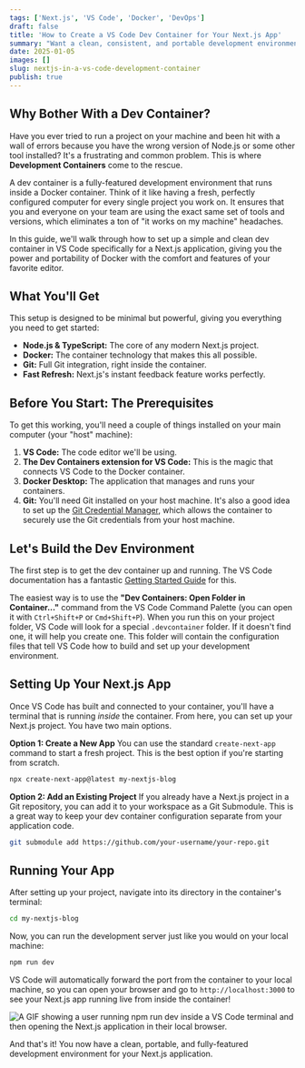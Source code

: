 ```yaml
---
tags: ['Next.js', 'VS Code', 'Docker', 'DevOps']
draft: false
title: 'How to Create a VS Code Dev Container for Your Next.js App'
summary: "Want a clean, consistent, and portable development environment for your Next.js projects? Let's walk through how to set up a VS Code Development Container step-by-step."
date: 2025-01-05
images: []
slug: nextjs-in-a-vs-code-development-container
publish: true
---
```


## Why Bother With a Dev Container?

Have you ever tried to run a project on your machine and been hit with a wall of errors because you have the wrong version of Node.js or some other tool installed? It's a frustrating and common problem. This is where **Development Containers** come to the rescue.

A dev container is a fully-featured development environment that runs inside a Docker container. Think of it like having a fresh, perfectly configured computer for every single project you work on. It ensures that you and everyone on your team are using the exact same set of tools and versions, which eliminates a ton of "it works on my machine" headaches.

In this guide, we'll walk through how to set up a simple and clean dev container in VS Code specifically for a Next.js application, giving you the power and portability of Docker with the comfort and features of your favorite editor.

## What You'll Get

This setup is designed to be minimal but powerful, giving you everything you need to get started:

- **Node.js & TypeScript:** The core of any modern Next.js project.
- **Docker:** The container technology that makes this all possible.
- **Git:** Full Git integration, right inside the container.
- **Fast Refresh:** Next.js's instant feedback feature works perfectly.

## Before You Start: The Prerequisites

To get this working, you'll need a couple of things installed on your main computer (your "host" machine):

1.  **VS Code:** The code editor we'll be using.
2.  **The Dev Containers extension for VS Code:** This is the magic that connects VS Code to the Docker container.
3.  **Docker Desktop:** The application that manages and runs your containers.
4.  **Git:** You'll need Git installed on your host machine. It's also a good idea to set up the [Git Credential Manager](https://github.com/git-ecosystem/git-credential-manager), which allows the container to securely use the Git credentials from your host machine.

## Let's Build the Dev Environment

The first step is to get the dev container up and running. The VS Code documentation has a fantastic [Getting Started Guide](https://code.visualstudio.com/docs/remote/containers#_getting-started) for this.

The easiest way is to use the **"Dev Containers: Open Folder in Container..."** command from the VS Code Command Palette (you can open it with `Ctrl+Shift+P` or `Cmd+Shift+P`). When you run this on your project folder, VS Code will look for a special `.devcontainer` folder. If it doesn't find one, it will help you create one. This folder will contain the configuration files that tell VS Code how to build and set up your development environment.

## Setting Up Your Next.js App

Once VS Code has built and connected to your container, you'll have a terminal that is running _inside_ the container. From here, you can set up your Next.js project. You have two main options.

**Option 1: Create a New App**
You can use the standard `create-next-app` command to start a fresh project. This is the best option if you're starting from scratch.

```bash
npx create-next-app@latest my-nextjs-blog
```

**Option 2: Add an Existing Project**
If you already have a Next.js project in a Git repository, you can add it to your workspace as a Git Submodule. This is a great way to keep your dev container configuration separate from your application code.

```bash
git submodule add https://github.com/your-username/your-repo.git
```

## Running Your App

After setting up your project, navigate into its directory in the container's terminal:

```bash
cd my-nextjs-blog
```

Now, you can run the development server just like you would on your local machine:

```bash
npm run dev
```

VS Code will automatically forward the port from the container to your local machine, so you can open your browser and go to `http://localhost:3000` to see your Next.js app running live from inside the container!

![A GIF showing a user running npm run dev inside a VS Code terminal and then opening the Next.js application in their local browser.](/static/images/blog/nextjs-in-a-vs-code-development-container/53866313.gif)

And that's it! You now have a clean, portable, and fully-featured development environment for your Next.js application.
